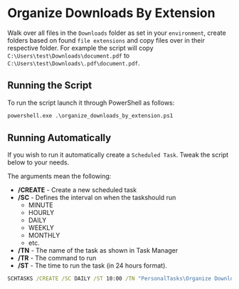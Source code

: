 # Organize Downloads By Extension
Walk over all files in the `Downloads` folder as set in your `environment`, create folders based on found `file extensions` and copy files over in their respective folder.
For example the script will copy `C:\Users\test\Downloads\document.pdf` to `C:\Users\test\Downloads\.pdf\document.pdf`.

## Running the Script
To run the script launch it through PowerShell as follows:

```bat
powershell.exe .\organize_downloads_by_extension.ps1
```

## Running Automatically
If you wish to run it automatically create a `Scheduled Task`. Tweak the script below to your needs.

The arguments mean the following:
 * **/CREATE** -  Create a new scheduled task
 * **/SC** - Defines the interval on when the taskshould run
   * MINUTE
   * HOURLY
   * DAILY
   * WEEKLY
   * MONTHLY
   * etc.
 * **/TN** - The name of the task as shown in Task Manager
 * **/TR** - The command to run
 * **/ST** - The time to run the task (in 24 hours format).

```bat
SCHTASKS /CREATE /SC DAILY /ST 10:00 /TN "PersonalTasks\Organize Downloads" /TR "powershell.exe -File '%USERPROFILE%\Documents\scripts\organize_downloads_by_extension.ps1'"
```
